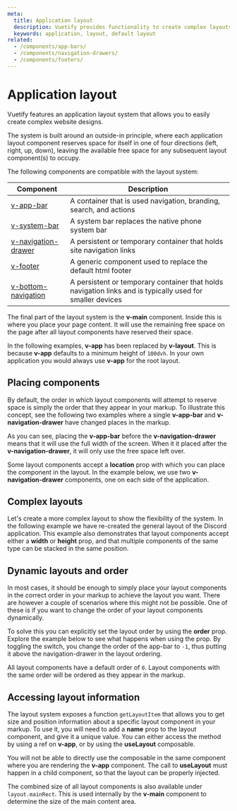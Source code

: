 ```yaml
---
meta:
  title: Application layout
  description: Vuetify provides functionality to create complex layouts using components such as app bars and navigation drawers
  keywords: application, layout, default layout
related:
  - /components/app-bars/
  - /components/navigation-drawers/
  - /components/footers/
---
```


# Application layout

Vuetify features an application layout system that allows you to easily create complex website designs.

<entry />

The system is built around an outside-in principle, where each application layout component reserves space for itself in one of four directions (left, right, up, down), leaving the available free space for any subsequent layout component(s) to occupy.

The following components are compatible with the layout system:

| Component | Description |
| - | - |
| [v-app-bar](/components/app-bars/) | A container that is used navigation, branding, search, and actions |
| [v-system-bar](/components/system-bars/) | A system bar replaces the native phone system bar |
| [v-navigation-drawer](/components/navigation-drawers/) | A persistent or temporary container that holds site navigation links |
| [v-footer](/components/footers/) | A generic component used to replace the default html footer |
| [v-bottom-navigation](/components/bottom-navigation/) | A persistent or temporary container that holds navigation links and is typically used for smaller devices |

The final part of the layout system is the **v-main** component. Inside this is where you place your page content. It will use the remaining free space on the page after all layout components have reserved their space.

<alert type="info">

  In the following examples, **v-app** has been replaced by **v-layout**. This is because **v-app** defaults to a minimum height of `100dvh`. In your own application you would always use **v-app** for the root layout.

</alert>

## Placing components

By default, the order in which layout components will attempt to reserve space is simply the order that they appear in your markup. To illustrate this concept, see the following two examples where a single **v-app-bar** and **v-navigation-drawer** have changed places in the markup.

<example file="application-layout/app-bar-first" />

<example file="application-layout/nav-drawer-first" />

As you can see, placing the **v-app-bar** before the **v-navigation-drawer** means that it will use the full width of the screen. When it it placed after the **v-navigation-drawer**, it will only use the free space left over.

Some layout components accept a **location** prop with which you can place the component in the layout. In the example below, we use two **v-navigation-drawer** components, one on each side of the application.

<example file="application-layout/location" />

## Complex layouts

Let's create a more complex layout to show the flexibility of the system. In the following example we have re-created the general layout of the Discord application. This example also demonstrates that layout components accept either a **width** or **height** prop, and that multiple components of the same type can be stacked in the same position.

<example file="application-layout/discord" />

## Dynamic layouts and order

In most cases, it should be enough to simply place your layout components in the correct order in your markup to achieve the layout you want. There are however a couple of scenarios where this might not be possible. One of these is if you want to change the order of your layout components dynamically.

To solve this you can explicitly set the layout order by using the **order** prop. Explore the example below to see what happens when using the prop. By toggling the switch, you change the order of the app-bar to `-1`, thus putting it above the navigation-drawer in the layout ordering.

All layout components have a default order of `0`. Layout components with the same order will be ordered as they appear in the markup.

<example file="application-layout/dynamic" />

## Accessing layout information

The layout system exposes a function `getLayoutItem` that allows you to get size and position information about a specific layout component in your markup. To use it, you will need to add a **name** prop to the layout component, and give it a unique value. You can either access the method by using a ref on **v-app**, or by using the **useLayout** composable.

<example file="application-layout/layout-information-ref" />

<alert type="warning">

  You will not be able to directly use the composable in the same component where you are rendering the **v-app** component. The call to **useLayout** must happen in a child component, so that the layout can be properly injected.

</alert>

<example file="application-layout/layout-information-composable" />

The combined size of all layout components is also available under `layout.mainRect`. This is used internally by the **v-main** component to determine the size of the main content area.

